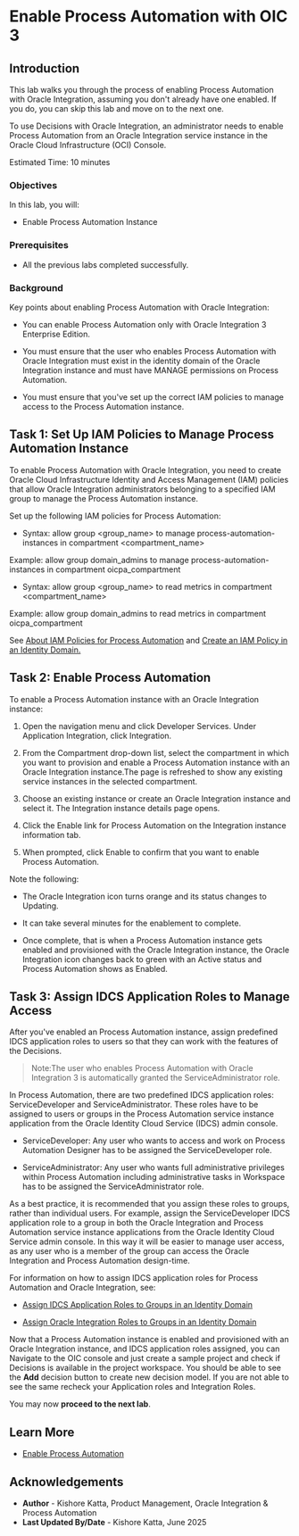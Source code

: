 # Enable Process Automation with OIC 3

## Introduction

This lab walks you through the process of enabling Process Automation with Oracle Integration, assuming you don't already have one enabled. If you do, you can skip this lab and move on to the next one.

To use Decisions with Oracle Integration, an administrator needs to enable Process Automation from an Oracle Integration service instance in the Oracle Cloud Infrastructure (OCI) Console.

Estimated Time: 10 minutes

### Objectives

In this lab, you will:
* Enable Process Automation Instance

### Prerequisites

* All the previous labs completed successfully.

###	Background

Key points about enabling Process Automation with Oracle Integration:

-	You can enable Process Automation only with Oracle Integration 3 Enterprise Edition.

-	You must ensure that the user who enables Process Automation with Oracle Integration must exist in the identity domain of the Oracle Integration instance and must have MANAGE permissions on Process Automation.

-	You must ensure that you've set up the correct IAM policies to manage access to the Process Automation instance.

## Task 1: Set Up IAM Policies to Manage Process Automation Instance

To enable Process Automation with Oracle Integration, you need to create Oracle Cloud Infrastructure Identity and Access Management (IAM) policies that allow Oracle Integration administrators belonging to a specified IAM group to manage the Process Automation instance.

Set up the following IAM policies for Process Automation:

-	Syntax: allow group <group\_name> to manage process-automation-instances in compartment <compartment\_name>

Example: allow group domain\_admins to manage process-automation-instances in compartment oicpa\_compartment

-	Syntax: allow group <group\_name> to read metrics in compartment <compartment\_name>

Example: allow group domain\_admins to read metrics in compartment oicpa\_compartment

See [About IAM Policies for Process Automation](https://docs.oracle.com/en/cloud/paas/process-automation/admin-process-automation/iam-policies-process-automation.html#GUID-CE5FFEB8-DC37-4ABE-BB98-A14B633C6CAF) and [Create an IAM Policy in an Identity Domain.](https://docs.oracle.com/en/cloud/paas/process-automation/admin-process-automation/create-iam-policy-identity-domain.html#GUID-D5920ABB-18D2-478A-8442-486FBA5B9228)

## Task 2: Enable Process Automation

To enable a Process Automation instance with an Oracle Integration instance:

1.	Open the navigation menu and click Developer Services. Under Application Integration, click Integration.

2.	From the Compartment drop-down list, select the compartment in which you want to provision and enable a Process Automation instance with an Oracle Integration instance.The page is refreshed to show any existing service instances in the selected compartment.

3.	Choose an existing instance or create an Oracle Integration instance and select it. The Integration instance details page opens.

4.	Click the Enable link for Process Automation on the Integration instance information tab.

5.	When prompted, click Enable to confirm that you want to enable Process Automation.

Note the following:

-	The Oracle Integration icon turns orange and its status changes to Updating.

-	It can take several minutes for the enablement to complete.

-	Once complete, that is when a Process Automation instance gets enabled and provisioned with the Oracle Integration instance, the Oracle Integration icon changes back to green with an Active status and Process Automation shows as Enabled.

## Task 3: Assign IDCS Application Roles to Manage Access

After you've enabled an Process Automation instance, assign predefined IDCS application roles to users so that they can work with the features of the Decisions.

> Note:The user who enables Process Automation with Oracle Integration 3 is automatically granted the ServiceAdministrator role.

In Process Automation, there are two predefined IDCS application roles: ServiceDeveloper and ServiceAdministrator. These roles have to be assigned to users or groups in the Process Automation service instance application from the Oracle Identity Cloud Service (IDCS) admin console.

-	ServiceDeveloper: Any user who wants to access and work on Process Automation Designer has to be assigned the ServiceDeveloper role.

-	ServiceAdministrator: Any user who wants full administrative privileges within Process Automation including administrative tasks in Workspace has to be assigned the ServiceAdministrator role.

As a best practice, it is recommended that you assign these roles to groups, rather than individual users. For example, assign the ServiceDeveloper IDCS application role to a group in both the Oracle Integration and Process Automation service instance applications from the Oracle Identity Cloud Service admin console. In this way it will be easier to manage user access, as any user who is a member of the group can access the Oracle Integration and Process Automation design-time.

For information on how to assign IDCS application roles for Process Automation and Oracle Integration, see:

-	[Assign IDCS Application Roles to Groups in an Identity Domain](https://docs.oracle.com/en/cloud/paas/process-automation/admin-process-automation/assign-idcs-application-roles-groups-identity-domain.html#GUID-E7F7993C-BE58-4CAE-9999-63A3FD010B83)

-	[Assign Oracle Integration Roles to Groups in an Identity Domain](https://docs.oracle.com/pls/topic/lookup?ctx=appint&id=INTOO-GUID-3F03421B-BF8D-4924-84DE-D5FA54ACF92E)

Now that a Process Automation instance is enabled and provisioned with an Oracle Integration instance, and IDCS application roles assigned, you can Navigate to the OIC console and just create a sample project and check if Decisions is available in the project workspace. You should be able to see the **Add** decision button to create new decision model. If you are not able to see the same recheck your Application roles and Integration Roles.

You may now **proceed to the next lab**.

## Learn More

* [Enable Process Automation](https://docs.oracle.com/en/cloud/paas/process-automation/admin-process-automation/enable-process-automation-oracle-integration-3.html)


## Acknowledgements
* **Author** - Kishore Katta, Product Management, Oracle Integration & Process Automation
* **Last Updated By/Date** - Kishore Katta, June 2025
